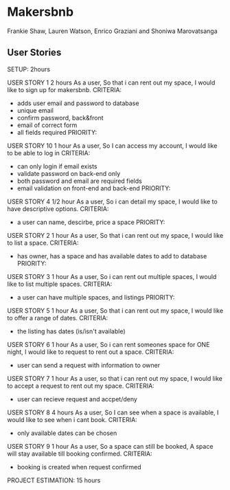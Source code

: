 # Makersbnb
Frankie Shaw, Lauren Watson, Enrico Graziani and Shoniwa Marovatsanga

## User Stories
SETUP: 2hours


USER STORY 1  2 hours
As a user,
So that i can rent out my space,
I would like to sign up for makersbnb.
CRITERIA:
- adds user email and password to database
- unique email
- confirm password, back&front
- email of correct form
- all fields required
PRIORITY: 

USER STORY 10   1 hour
As a user,
So I can access my account,
I would like to be able to log in
CRITERIA:
- can only login if email exists
- validate password on back-end only
- both password and email are required fields
- email validation on front-end and back-end
PRIORITY: 

USER STORY 4  1/2 hour
As a user,
So i can detail my space,
I would like to have descriptive options.
CRITERIA:
- a user can name, descirbe, price a space
PRIORITY: 

USER STORY 2  1 hour
As a user,
So that i can rent out my space,
I would like to list a space.
CRITERIA:
- has owner, has a space and has available dates to add to database
PRIORITY: 

USER STORY 3  1 hour
As a user,
So i can rent out multiple spaces,
I would like to list multiple spaces.
CRITERIA:
- a user can have multiple spaces, and listings
PRIORITY: 

USER STORY 5  1 hour
As a user,
So that i can rent out my space,
I would like to offer a range of dates.
CRITERIA:
- the listing has dates (is/isn't available)

USER STORY 6  1 hour
As a user,
So i can rent someones space for ONE night,
I would like to request to rent out a space.
CRITERIA:
- user can send a request with information to owner

USER STORY 7  1 hour
As a user,
so that i can rent out my space,
I would like to accept a request to rent out my space.
CRITERIA:
- user can recieve request and accpet/deny

USER STORY 8  4 hours
As a user,
So I can see when a space is available,
I would like to see when i cant book.
CRITERIA:
- only available dates can be chosen

USER STORY 9  1 hour
As a user,
So a space can still be booked,
A space will stay available till booking confirmed.
CRITERIA:
- booking is created when request confirmed

PROJECT ESTIMATION: 15 hours
